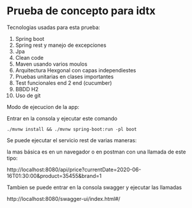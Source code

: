 #   Prueba de concepto para idtx


Tecnologias usadas para esta prueba:

1. Spring boot
2. Spring rest y manejo de excepciones
3. Jpa
4. Clean code
5. Maven usando varios moulos
6. Arquitectura Hexgonal con capas independiestes
7. Pruebas unitarias en clases importantes
8. Test funcionales end 2 end (cucumber)
9. BBDD H2 
10. Uso de git


Modo de ejecucion de la app:

Entrar en la consola y ejecutar este comando

`./mvnw install && ./mvnw spring-boot:run -pl boot`

Se puede ejecutar el servicio rest de varias maneras:

la mas básica es en un navegador o en postman con una llamada de este tipo:

http://localhost:8080/api/price?currentDate=2020-06-16T01:30:00&product=35455&brand=1

Tambien se puede entrar en la consola swagger y ejecutar las llamadas

 http://localhost:8080/swagger-ui/index.html#/
